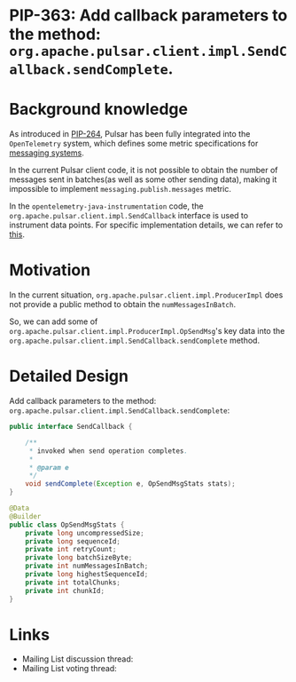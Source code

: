 # PIP-363: Add callback parameters to the method: `org.apache.pulsar.client.impl.SendCallback.sendComplete`.

# Background knowledge


As introduced in [PIP-264](https://github.com/apache/pulsar/blob/master/pip/pip-264.md), Pulsar has been fully integrated into the `OpenTelemetry` system, which defines some metric specifications for [messaging systems](https://opentelemetry.io/docs/specs/semconv/messaging/messaging-metrics/#metric-messagingpublishduration).

In the current Pulsar client code, it is not possible to obtain the number of messages sent in batches(as well as some other sending data), making it impossible to implement `messaging.publish.messages` metric.

In the `opentelemetry-java-instrumentation` code, the `org.apache.pulsar.client.impl.SendCallback` interface is used to instrument data points. For specific implementation details, we can refer to [this](https://github.com/open-telemetry/opentelemetry-java-instrumentation/blob/main/instrumentation/pulsar/pulsar-2.8/javaagent/src/main/java/io/opentelemetry/javaagent/instrumentation/pulsar/v2_8/ProducerImplInstrumentation.java#L89-L135).

# Motivation


In the current situation, `org.apache.pulsar.client.impl.ProducerImpl` does not provide a public method to obtain the `numMessagesInBatch`.

So, we can add some of `org.apache.pulsar.client.impl.ProducerImpl.OpSendMsg`'s key data into the `org.apache.pulsar.client.impl.SendCallback.sendComplete` method.

# Detailed Design

Add callback parameters to the method: `org.apache.pulsar.client.impl.SendCallback.sendComplete`:

```java
public interface SendCallback {

    /**
     * invoked when send operation completes.
     *
     * @param e
     */
    void sendComplete(Exception e, OpSendMsgStats stats);
}

@Data
@Builder
public class OpSendMsgStats {
    private long uncompressedSize;
    private long sequenceId;
    private int retryCount;
    private long batchSizeByte;
    private int numMessagesInBatch;
    private long highestSequenceId;
    private int totalChunks;
    private int chunkId;
}
```

# Links

<!--
Updated afterwards
-->
* Mailing List discussion thread:
* Mailing List voting thread:
